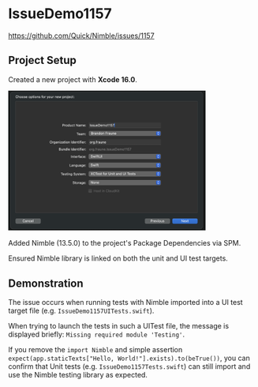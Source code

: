# IssueDemo1157
https://github.com/Quick/Nimble/issues/1157

## Project Setup

Created a new project with **Xcode 16.0**.

<img width=400 src=./meta/project-setup.png />

Added Nimble (13.5.0) to the project's Package Dependencies via SPM.

Ensured Nimble library is linked on both the unit and UI test targets.

## Demonstration

The issue occurs when running tests with Nimble imported into a UI test target file (e.g. `IssueDemo1157UITests.swift`).

When trying to launch the tests in such a UITest file, the message is displayed briefly: `Missing required module 'Testing'`.

If you remove the `import Nimble` and simple assertion `expect(app.staticTexts["Hello, World!"].exists).to(beTrue())`, you can confirm that Unit tests (e.g. `IssueDemo1157Tests.swift`) can still import and use the Nimble testing library as expected.

